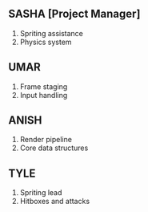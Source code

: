 ## SASHA [Project Manager]
1. Spriting assistance
2. Physics system

## UMAR
1. Frame staging
2. Input handling

## ANISH
1. Render pipeline
2. Core data structures

## TYLE
1. Spriting lead
2. Hitboxes and attacks 

